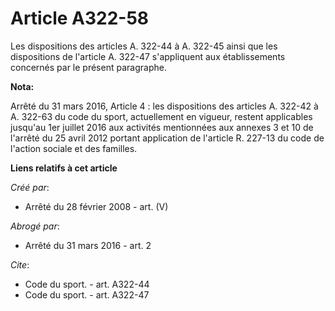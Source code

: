 # Article A322-58

Les dispositions des articles A. 322-44 à A. 322-45 ainsi que les dispositions de l'article A. 322-47 s'appliquent aux
établissements concernés par le présent paragraphe.

**Nota:**

Arrêté du 31 mars 2016, Article 4 :  les dispositions des articles A. 322-42 à A. 322-63 du code du sport, actuellement en
vigueur, restent applicables jusqu'au 1er juillet 2016 aux activités mentionnées aux annexes 3 et 10 de l'arrêté du 25 avril
2012 portant application de l'article R. 227-13 du code de l'action sociale et des familles.

**Liens relatifs à cet article**

_Créé par_:

  - Arrêté du 28 février 2008 - art. (V)

_Abrogé par_:

  - Arrêté du 31 mars 2016 - art. 2

_Cite_:

  - Code du sport. - art. A322-44
  - Code du sport. - art. A322-47
